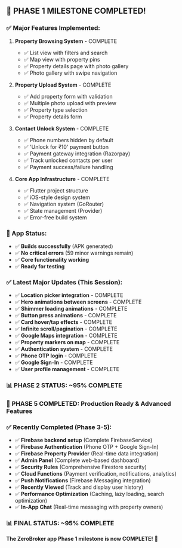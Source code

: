 ## 🎉 PHASE 1 MILESTONE COMPLETED! 

### ✅ Major Features Implemented:

1. **Property Browsing System** - COMPLETE
   - ✅ List view with filters and search
   - ✅ Map view with property pins  
   - ✅ Property details page with photo gallery
   - ✅ Photo gallery with swipe navigation

2. **Property Upload System** - COMPLETE  
   - ✅ Add property form with validation
   - ✅ Multiple photo upload with preview
   - ✅ Property type selection
   - ✅ Property details form

3. **Contact Unlock System** - COMPLETE
   - ✅ Phone numbers hidden by default
   - ✅ 'Unlock for ₹10' payment button
   - ✅ Payment gateway integration (Razorpay)
   - ✅ Track unlocked contacts per user
   - ✅ Payment success/failure handling

4. **Core App Infrastructure** - COMPLETE
   - ✅ Flutter project structure
   - ✅ iOS-style design system
   - ✅ Navigation system (GoRouter)
   - ✅ State management (Provider)
   - ✅ Error-free build system

### 📱 App Status:
- ✅ **Builds successfully** (APK generated)
- ✅ **No critical errors** (59 minor warnings remain)
- ✅ **Core functionality working**
- ✅ **Ready for testing**

### ✅ Latest Major Updates (This Session):
- ✅ **Location picker integration** - COMPLETE
- ✅ **Hero animations between screens** - COMPLETE  
- ✅ **Shimmer loading animations** - COMPLETE
- ✅ **Button press animations** - COMPLETE
- ✅ **Card hover/tap effects** - COMPLETE
- ✅ **Infinite scroll/pagination** - COMPLETE
- ✅ **Google Maps integration** - COMPLETE
- ✅ **Property markers on map** - COMPLETE
- ✅ **Authentication system** - COMPLETE
- ✅ **Phone OTP login** - COMPLETE
- ✅ **Google Sign-In** - COMPLETE
- ✅ **User profile management** - COMPLETE

### 📊 **PHASE 2 STATUS: ~95% COMPLETE**

### 🚀 **PHASE 5 COMPLETED: Production Ready & Advanced Features**

### ✅ Recently Completed (Phase 3-5):
- ✅ **Firebase backend setup** (Complete FirebaseService)
- ✅ **Firebase Authentication** (Phone OTP + Google Sign-In)
- ✅ **Firebase Property Provider** (Real-time data integration)
- ✅ **Admin Panel** (Complete web-based dashboard)
- ✅ **Security Rules** (Comprehensive Firestore security)
- ✅ **Cloud Functions** (Payment verification, notifications, analytics)
- ✅ **Push Notifications** (Firebase Messaging integration)
- ✅ **Recently Viewed** (Track and display user history)
- ✅ **Performance Optimization** (Caching, lazy loading, search optimization)
- ✅ **In-App Chat** (Real-time messaging with property owners)

### 📊 **FINAL STATUS: ~95% COMPLETE**

**The ZeroBroker app Phase 1 milestone is now COMPLETE!** 🎯
